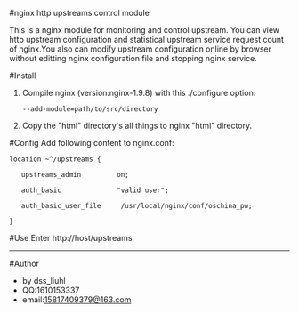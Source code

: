 #nginx http upstreams control module  

This is a nginx module for monitoring and control upstream.
You can view http upstream configuration and statistical upstream service request count of nginx.You also can modify upstream configuration online by browser without editting nginx configuration file and stopping nginx service. 
  
 

#Install
1. Compile nginx (version:nginx-1.9.8) with this ./configure option:     

       --add-module=path/to/src/directory     

2. Copy the "html" directory's all things to nginx "html" directory.

#Config 
   Add following content to nginx.conf:

    location ~^/upstreams {    

       upstreams_admin         on;    

       auth_basic              "valid user";    

       auth_basic_user_file     /usr/local/nginx/conf/oschina_pw;    

    }

#Use
   Enter http://host/upstreams

--- 
#Author
* by dss_liuhl 
* QQ:1610153337 
* email:15817409379@163.com

